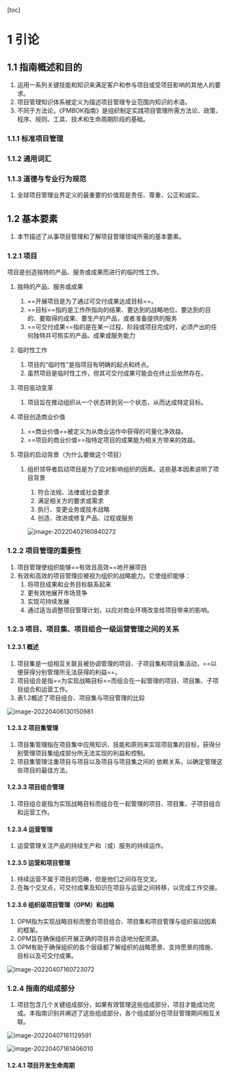 [toc]

# 1 引论

## 1.1 指南概述和目的

1. 运用一系列关键技能和知识来满足客户和参与项目或受项目影响的其他人的要求。
2. 项目管理知识体系被定义为描述项目管理专业范围内知识的术语。
3. 不同于方法论，《PMBOK指南》是组织制定实践项目管理所需方法论、政策、程序、规则、工具、技术和生命周期阶段的基础。

### 1.1.1 标准项目管理

### 1.1.2 通用词汇

### 1.1.3 道德与专业行为规范

1. 全球项目管理业界定义的最重要的价值观是责任、尊重、公正和诚实。

## 1.2 基本要素

1. 本节描述了从事项目管理和了解项目管理领域所需的基本要素。

### 1.2.1 项目

项目是创造独特的产品、服务或成果而进行的临时性工作。

1. 独特的产品、服务或成果

   1. ==开展项目是为了通过可交付成果达成目标==。
   2. ==目标==指的是工作所指向的结果、要达到的战略地位、要达到的目的、要取得的成果、要生产的产品，或者准备提供的服务
   3. ==可交付成果==指的是在某一过程、阶段或项目完成时，必须产出的任何独特并可核实的产品、成果或服务能力

2. 临时性工作

   1. 项目的“临时性”是指项目有明确的起点和终点。
   2. 虽然项目是临时性工作，但其可交付成果可能会在终止后依然存在。

3. 项目驱动变革

   1. 项目旨在推动组织从一个状态转到另一个状态，从而达成特定目标。

4. 项目创造商业价值

   1. ==商业价值==被定义为从商业运作中获得的可量化净效益。
   2. ==项目的商业价值==指特定项目的成果能为相关方带来的效益。

5. 项目的启动背景（为什么要做这个项目）

   1. 组织领导者启动项目是为了应对影响组织的因素。这些基本因素说明了项目背景

      1. 符合法规、法律或社会要求
      2. 满足相关方的要求或需求
      3. 执行、变更业务或技术战略
      4. 创造、改进或修复产品、过程或服务

      ![image-20220402160840272](https://raw.githubusercontent.com/Hongyl0625/readingnote_resource/main/img/2022-04-02/image-20220402160840272.png)

### 1.2.2 项目管理的重要性

1. 项目管理使组织能够==有效且高效==地开展项目
2. 有效和高效的项目管理应被视为组织的战略能力。它使组织能够：
   1. 将项目成果和业务目标联系起来
   2. 更有效地展开市场竞争
   3. 实现可持续发展
   4. 通过适当调整项目管理计划，以应对商业环境改变给项目带来的影响。

### 1.2.3 项目、项目集、项目组合一级运营管理之间的关系

#### 1.2.3.1 概述

1. 项目集是一组相互关联且被协调管理的项目、子项目集和项目集活动，==以便获得分别管理所无法获得的利益==。
2. 项目组合是指==为实现战略目标==而组合在一起管理的项目、项目集、子项目组合和运营工作。
3. 表1.2概述了项目组合、项目集与项目管理的比较

![image-20220406130150981](https://raw.githubusercontent.com/Hongyl0625/readingnote_resource/main/img/2022-04-06/image-20220406130150981.png)

#### 1.2.3.2 项目集管理

1. 项目集管理指在项目集中应用知识、技能和原则来实现项目集的目标，获得分别管理项目集组成部分所无法实现的利益和控制。
2. 项目集管理注重项目与项目以及项目与项目集之间的 依赖关系，以确定管理这些项目的最佳方法。

#### 1.2.3.3 项目组合管理

1. 项目组合是指为实现战略目标而组合在一起管理的项目、项目集、子项目组合和运营工作。

#### 1.2.3.4 运营管理

1. 运营管理关注产品的持续生产和（或）服务的持续运作。

#### 1.2.3.5 运营和项目管理

1. 持续运营不属于项目的范畴，但是他们之间存在交叉。
2. 在每个交叉点，可交付成果及知识在项目与运营之间转移，以完成工作交接。

#### 1.2.3.6 组织级项目管理（OPM）和战略

1. OPM指为实现战略目标而整合项目组合、项目集和项目管理与组织驱动因素的框架。
2. OPM旨在确保组织开展正确的项目并合适地分配资源。
3. OPM有助于确保组织的各个层级都了解组织的战略愿景、支持愿景的措施、目标以及可交付成果。

![image-20220407160723072](https://raw.githubusercontent.com/Hongyl0625/readingnote_resource/main/img/2022-04-07/image-20220407160723072.png)

### 1.2.4 指南的组成部分

1. 项目包含几个关键组成部分，如果有效管理这些组成部分，项目才能成功完成。本指南识别并阐述了这些组成部分，各个组成部分在项目管理期间相互关联。

![image-20220407161129591](https://raw.githubusercontent.com/Hongyl0625/readingnote_resource/main/img/2022-04-07/image-20220407161129591.png)

![image-20220407161406010](https://raw.githubusercontent.com/Hongyl0625/readingnote_resource/main/img/2022-04-07/image-20220407161406010.png)

#### 1.2.4.1 项目开发生命周期
